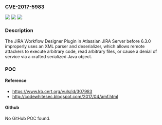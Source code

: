 ### [CVE-2017-5983](https://cve.mitre.org/cgi-bin/cvename.cgi?name=CVE-2017-5983)
![](https://img.shields.io/static/v1?label=Product&message=n%2Fa&color=blue)
![](https://img.shields.io/static/v1?label=Version&message=n%2Fa&color=blue)
![](https://img.shields.io/static/v1?label=Vulnerability&message=n%2Fa&color=brighgreen)

### Description

The JIRA Workflow Designer Plugin in Atlassian JIRA Server before 6.3.0 improperly uses an XML parser and deserializer, which allows remote attackers to execute arbitrary code, read arbitrary files, or cause a denial of service via a crafted serialized Java object.

### POC

#### Reference
- https://www.kb.cert.org/vuls/id/307983
- http://codewhitesec.blogspot.com/2017/04/amf.html

#### Github
No GitHub POC found.

